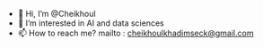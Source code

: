 - 👋 Hi, I’m @Cheikhoul
- 👀 I’m interested in AI and data sciences
- 📫 How to reach me? mailto : cheikhoulkhadimseck@gmail.com

<!---
Cheikhoul/Cheikhoul is a ✨ special ✨ repository because its `README.md` (this file) appears on your GitHub profile.
You can click the Preview link to take a look at your changes.
--->
